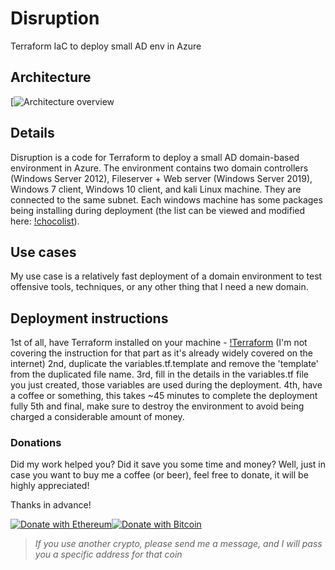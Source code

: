 # Disruption
Terraform IaC to deploy small AD env in Azure

## Architecture
[![Architecture overview](https://github.com/xFreed0m/Disruption/blob/master/Architecture.png)

## Details
Disruption is a code for Terraform to deploy a small AD domain-based environment in Azure.
The environment contains two domain controllers (Windows Server 2012), Fileserver + Web server (Windows Server 2019), Windows 7 client, Windows 10 client, and kali Linux machine. They are connected to the same subnet.
Each windows machine has some packages being installing during deployment (the list can be viewed and modified here: [!chocolist](https://github.com/xFreed0m/Disruption/blob/master/choco_packages.tf)).

## Use cases
My use case is a relatively fast deployment of a domain environment to test offensive tools, techniques, or any other thing that I need a new domain.

## Deployment instructions
1st of all, have Terraform installed on your machine - [!Terraform](https://learn.hashicorp.com/terraform/getting-started/install.html) (I'm not covering the instruction for that part as it's already widely covered on the internet)
2nd, duplicate the variables.tf.template and remove the 'template' from the duplicated file name.
3rd, fill in the details in the variables.tf file you just created, those variables are used during the deployment.
4th, have a coffee or something, this takes ~45 minutes to complete the deployment fully
5th and final, make sure to destroy the environment to avoid being charged a considerable amount of money.

### Donations
Did my work helped you? Did it save you some time and money?
Well, just in case you want to buy me a coffee (or beer), feel free to donate, it will be highly appreciated!

Thanks in advance!

[![Donate with Ethereum](https://en.cryptobadges.io/badge/big/0xC1c9F71cb7845D7c3254Fa6b8b968ceDb5FA1bBE)](https://en.cryptobadges.io/donate/0xC1c9F71cb7845D7c3254Fa6b8b968ceDb5FA1bBE)[![Donate with Bitcoin](https://en.cryptobadges.io/badge/big/1Nkqjt7fZ8NDJdeRKZcGKUQREoaSyLhvde)](https://en.cryptobadges.io/donate/1Nkqjt7fZ8NDJdeRKZcGKUQREoaSyLhvde)
>_If you use another crypto, please send me a message, and I will pass you a specific address for that coin_
